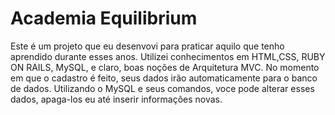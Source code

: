 # Academia Equilibrium

Este é um projeto que eu desenvovi para praticar aquilo que tenho aprendido durante esses anos. Utilizei conhecimentos em HTML,CSS, RUBY ON RAILS, MySQL, e claro, boas noções de Arquitetura MVC. No momento em que o cadastro é feito, seus dados irão automaticamente para o banco de dados. Utilizando o MySQL e seus comandos, voce pode alterar esses dados, apaga-los eu até inserir informações novas.
